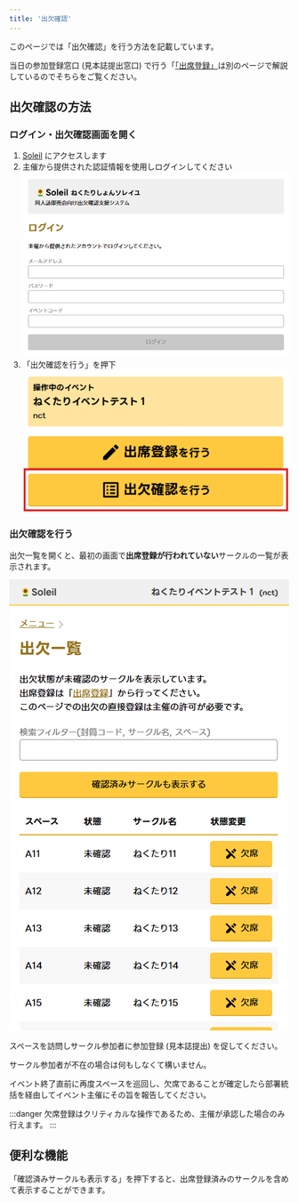 ```yaml
---
title: '出欠確認'
---
```


このページでは「出欠確認」を行う方法を記載しています。

当日の参加登録窓口 (見本誌提出窓口) で行う「[「出席登録」](checkin)は別のページで解説しているのでそちらをご覧ください。

## 出欠確認の方法

### ログイン・出欠確認画面を開く

1. [Soleil](https://sun.nectarition.jp/login) にアクセスします
1. 主催から提供された認証情報を使用しログインしてください
![ログイン画面](assets/checkin/checkin-1.png)
1. 「出欠確認を行う」を押下
![出欠確認を行う](assets/rollcall/rollcall-1.png)

### 出欠確認を行う

出欠一覧を開くと、最初の画面で**出席登録が行われていない**サークルの一覧が表示されます。

![出欠一覧](assets/rollcall/rollcall-2.png)

スペースを訪問しサークル参加者に参加登録 (見本誌提出) を促してください。

サークル参加者が不在の場合は何もしなくて構いません。

イベント終了直前に再度スペースを巡回し、欠席であることが確定したら部署統括を経由してイベント主催にその旨を報告してください。

:::danger
欠席登録はクリティカルな操作であるため、主催が承認した場合のみ行えます。
:::

## 便利な機能

「確認済みサークルも表示する」を押下すると、出席登録済みのサークルを含めて表示することができます。
